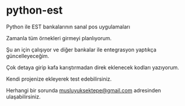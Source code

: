 python-est
==========

Python ile EST bankalarının sanal pos uygulamaları


Zamanla tüm örnekleri girmeyi planlıyorum.

Şu an için çalışıyor ve diğer bankalar ile entegrasyon yaptıkça güncelleyeceğim.

Çok detaya girip kafa karıştırmadan direk eklenecek kodları yazıyorum.

Kendi projenize ekleyerek test edebilirsiniz.


Herhangi bir sorunda musluyuksektepe@gmail.com adresinden ulaşabilirsiniz.
